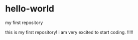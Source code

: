 # hello-world
my first repository

this is my first repository! i am very excited to start coding.
!!!!!
